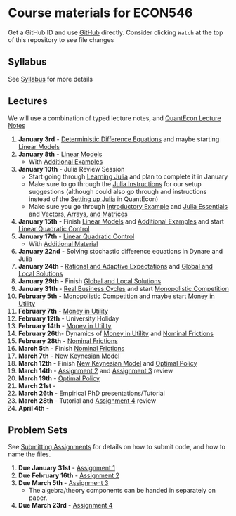 # Course materials for ECON546
Get a GitHub ID and use [GitHub](https://github.com/ubcecon/tutorials/blob/master/github.md) directly. Consider clicking `Watch` at the top of this repository to see file changes

## Syllabus
See [Syllabus](syllabus.md) for more details

## Lectures

We will use a combination of typed lecture notes, and [QuantEcon Lecture Notes](https://lectures.quantecon.org/jl/)

1. **January 3rd** -  [Deterministic Difference Equations](/lecture_notes/deterministic_difference_equations.pdf) and maybe starting [Linear Models](https://lectures.quantecon.org/jl/linear_models.html)
2. **January 8th** - [Linear Models](https://lectures.quantecon.org/jl/linear_models.html)
    - With [Additional Examples](/lecture_notes/linear_models_addendum.pdf)
3. **January 10th** - Julia Review Session
    - Start going through [Learning Julia](https://lectures.quantecon.org/jl/learning_julia.html) and plan to complete it in January
    - Make sure to go through the  [Julia Instructions](https://github.com/econtoolkit/julia) for our setup suggestions (although could also go through and instructions instead of the [Setting up Julia](https://plectures.quantecon.org/jl/getting_started.html) in QuantEcon)
    - Make sure you go through [Introductory Example](https://lectures.quantecon.org/jl/julia_by_example.html) and [Julia Essentials](https://lectures.quantecon.org/jl/julia_essentials.html) and [Vectors, Arrays, and Matrices](https://lectures.quantecon.org/jl/julia_arrays.html)
4. **January 15th** - Finish [Linear Models](https://lectures.quantecon.org/jl/linear_models.html) and [Additional Examples](/lecture_notes/linear_models_addendum.pdf) and start [Linear Quadratic Control](https://lectures.quantecon.org/jl/lqcontrol.html)
5. **January 17th** - [Linear Quadratic Control](https://lectures.quantecon.org/jl/lqcontrol.html)
    - With [Additional Material](/lecture_notes/linear_quadratic_control_addendum.pdf)
6. **January 22nd** - Solving stochastic difference equations in Dynare and Julia
7. **January 24th** - [Rational and Adaptive Expectations](/lecture_notes/rational_adaptive_expectations.pdf) and [Global and Local Solutions](/lecture_notes/global_local_solutions.pdf)
8. **January 29th** - Finish [Global and Local Solutions](/lecture_notes/global_local_solutions.pdf)
9. **January 31th** - [Real Business Cycles](/lecture_notes/real_business_cycles.pdf) and start [Monopolistic Competition](/lecture_notes/monopolistic_competition.pdf)
10. **February 5th** - [Monopolistic Competition](/lecture_notes/monopolistic_competition.pdf) and maybe start [Money in Utility](/lecture_notes/money_in_utility.pdf)
11. **February 7th** - [Money in Utility](/lecture_notes/money_in_utility.pdf)
12. **February 12th** - University Holiday
13. **February 14th** - [Money in Utility](/lecture_notes/money_in_utility.pdf)
14. **February 26th**- Dynamics of [Money in Utility](/lecture_notes/money_in_utility.pdf) and [Nominal Frictions](/lecture_notes/nominal_frictions.pdf)
15. **February 28th** - [Nominal Frictions](/lecture_notes/nominal_frictions.pdf)
16. **March 5th** - Finish [Nominal Frictions](/lecture_notes/nominal_frictions.pdf)
17. **March 7th** - [New Keynesian Model](/lecture_notes/new_keynesian.pdf)
18. **March 12th** - Finish [New Keynesian Model](/lecture_notes/new_keynesian.pdf) and [Optimal Policy](/lecture_notes/monetary_policy_commitment.pdf)
19. **March 14th** -  [Assignment 2](/problem_sets/assignment_2.pdf) and  [Assignment 3](/problem_sets/assignment_3.pdf) review
20. **March 19th** - [Optimal Policy](/lecture_notes/monetary_policy_commitment.pdf)
21. **March 21st** -
22. **March 26th** - Empirical PhD presentations/Tutorial
23. **March 28th** - Tutorial and [Assignment 4](/problem_sets/assignment_4.pdf) review
24. **April 4th** -

## Problem Sets
See [Submitting Assignments](https://github.com/ubcecon/tutorials/blob/master/submitting_code.md) for details on how to submit code, and how to name the files.

1. **Due January 31st** - [Assignment 1](/problem_sets/assignment_1.pdf)
2. **Due February 16th** - [Assignment 2](/problem_sets/assignment_2.pdf)
3. **Due March 5th** - [Assignment 3](/problem_sets/assignment_3.pdf)
    - The algebra/theory components can be handed in separately on paper.
4. **Due March 23rd** -  [Assignment 4](/problem_sets/assignment_4.pdf)
